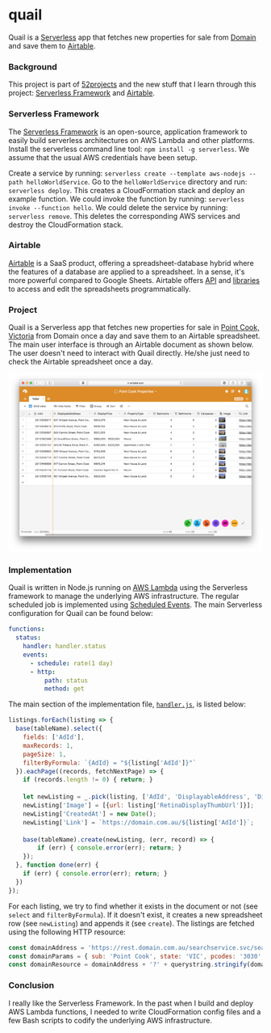 # quail

Quail is a [Serverless](https://serverless.com) app that fetches new properties for sale from [Domain](https://www.domain.com.au) and save them to [Airtable](https://airtable.com).

### Background

This project is part of [52projects](https://donny.github.io/52projects/) and the new stuff that I learn through this project: [Serverless Framework](https://serverless.com) and [Airtable](https://airtable.com).

### Serverless Framework

The [Serverless Framework](https://serverless.com) is an open-source, application framework to easily build serverless architectures on AWS Lambda and other platforms. Install the serverless command line tool: `npm install -g serverless`. We assume that the usual AWS credentials have been setup.

Create a service by running: `serverless create --template aws-nodejs --path helloWorldService`. Go to the `helloWorldService` directory and run: `serverless deploy`. This creates a CloudFormation stack and deploy an example function. We could invoke the function by running: `serverless invoke --function hello`. We could delete the service by running: `serverless remove`. This deletes the corresponding AWS services and destroy the CloudFormation stack.

### Airtable

[Airtable](https://airtable.com/product) is a SaaS product, offering a spreadsheet-database hybrid where the features of a database are applied to a spreadsheet. In a sense, it's more powerful compared to Google Sheets. Airtable offers [API](https://airtable.com/api) and [libraries](https://github.com/Airtable/airtable.js) to access and edit the spreadsheets programmatically.

### Project

Quail is a Serverless app that fetches new properties for sale in [Point Cook, Victoria](https://en.wikipedia.org/wiki/Point_Cook,_Victoria) from Domain once a day and save them to an Airtable spreadsheet. The main user interface is through an Airtable document as shown below. The user doesn't need to interact with Quail directly. He/she just need to check the Airtable spreadsheet once a day.

![Screenshot](https://raw.githubusercontent.com/donny/quail/master/screenshot.png)

### Implementation

Quail is written in Node.js running on [AWS Lambda](https://aws.amazon.com/lambda/details/) using the Serverless framework to manage the underlying AWS infrastructure. The regular scheduled job is implemented using [Scheduled Events](http://docs.aws.amazon.com/lambda/latest/dg/with-scheduled-events.html). The main Serverless configuration for Quail can be found below:

```yaml
functions:
  status:
    handler: handler.status
    events:
      - schedule: rate(1 day)
      - http:
          path: status
          method: get
```

The main section of the implementation file, [`handler.js`](https://github.com/donny/quail/blob/master/handler.js), is listed below:

```javascript
listings.forEach(listing => {
  base(tableName).select({
    fields: ['AdId'],
    maxRecords: 1,
    pageSize: 1,
    filterByFormula: `{AdId} = "${listing['AdId']}"`
  }).eachPage((records, fetchNextPage) => {
    if (records.length != 0) { return; }

    let newListing = _.pick(listing, ['AdId', 'DisplayableAddress', 'DisplayPrice', 'Bedrooms', 'Bathrooms', 'Carspaces', 'PropertyType']);
    newListing['Image'] = [{url: listing['RetinaDisplayThumbUrl']}];
    newListing['CreatedAt'] = new Date();
    newListing['Link'] = `https://domain.com.au/${listing['AdId']}`;

    base(tableName).create(newListing, (err, record) => {
        if (err) { console.error(err); return; }
    });
  }, function done(err) {
    if (err) { console.error(err); return; }
  })
});
```

For each listing, we try to find whether it exists in the document or not (see `select` and `filterByFormula`). If it doesn't exist, it creates a new spreadsheet row (see `newListing`) and appends it (see `create`). The listings are fetched using the following HTTP resource:

```javascript
const domainAddress = 'https://rest.domain.com.au/searchservice.svc/search'
const domainParams = { sub: 'Point Cook', state: 'VIC', pcodes: '3030' }
const domainResource = domainAddress + '?' + querystring.stringify(domainParams)
```

### Conclusion

I really like the Serverless Framework. In the past when I build and deploy AWS Lambda functions, I needed to write CloudFormation config files and a few Bash scripts to codify the underlying AWS infrastructure.
